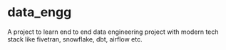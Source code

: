 # data_engg
A project to learn end to end data engineering project with modern tech stack like fivetran, snowflake, dbt, airflow etc.
